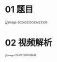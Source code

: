 # 01 题目

<img src="https://cvp.oss-cn-shanghai.aliyuncs.com/picgo/202402250834354.png" alt="image-20240225083423309" style="zoom: 67%;" />

# 02 视频解析

<img src="https://cvp.oss-cn-shanghai.aliyuncs.com/picgo/202402250916058.png" alt="image-20240225091559849" style="zoom:50%;" />

